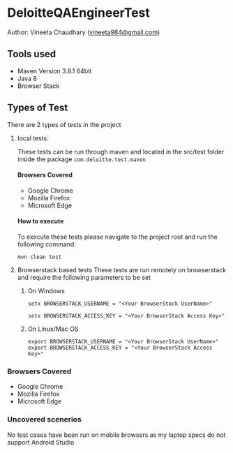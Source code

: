 # DeloitteQAEngineerTest
Author: Vineeta Chaudhary (vineeta984@gmail.com)
## Tools used
* Maven Version 3.8.1 64bit
* Java 8
* Browser Stack

## Types of Test
There are 2 types of tests in the project
1. local tests:
   
   These tests can be run through maven and located in the src/test folder inside the package `com.deloitte.test.maven`
   
   #### Browsers Covered
    * Google Chrome
    * Mozilla Firefox
    * Microsoft Edge
    
   #### How to execute 
   To execute these tests please navigate to the project root and run the following command:
   
   `mvn clean test`
   
2. Browserstack based tests
    These tests are run remotely on browserstack and require the following parameters to be set
   1. On Windows
      
      `setx BROWSERSTACK_USERNAME = "<Your BrowserStack UserName>"`
      
      `setx BROWSERSTACK_ACCESS_KEY = "<Your BrowserStack Access Key>"      `
   2. On Linux/Mac OS
      
      `
      export BROWSERSTACK_USERNAME = "<Your BrowserStack UserName>"
      export BROWSERSTACK_ACCESS_KEY = "<Your BrowserStack Access Key>"
      `  

### Browsers Covered
* Google Chrome
* Mozilla Firefox
* Microsoft Edge

### Uncovered scenerios
No test cases have been run on mobile browsers as my laptop specs do not support Android Studio